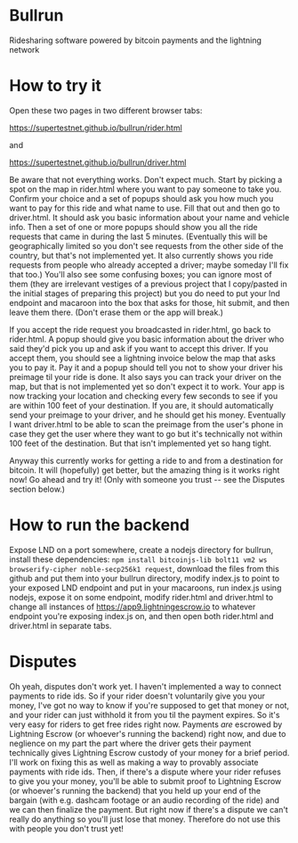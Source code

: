 # Bullrun
Ridesharing software powered by bitcoin payments and the lightning network

# How to try it

Open these two pages in two different browser tabs:

https://supertestnet.github.io/bullrun/rider.html

and

https://supertestnet.github.io/bullrun/driver.html

Be aware that not everything works. Don't expect much. Start by picking a spot on the map in rider.html where you want to pay someone to take you. Confirm your choice and a set of popups should ask you how much you want to pay for this ride and what name to use. Fill that out and then go to driver.html. It should ask you basic information about your name and vehicle info. Then a set of one or more popups should show you all the ride requests that came in during the last 5 minutes. (Eventually this will be geographically limited so you don't see requests from the other side of the country, but that's not implemented yet. It also currently shows you ride requests from people who already accepted a driver; maybe someday I'll fix that too.) You'll also see some confusing boxes; you can ignore most of them (they are irrelevant vestiges of a previous project that I copy/pasted in the initial stages of preparing this project) but you do need to put your lnd endpoint and macaroon into the box that asks for those, hit submit, and then leave them there. (Don't erase them or the app will break.)

If you accept the ride request you broadcasted in rider.html, go back to rider.html. A popup should give you basic information about the driver who said they'd pick you up and ask if you want to accept this driver. If you accept them, you should see a lightning invoice below the map that asks you to pay it. Pay it and a popup should tell you not to show your driver his preimage til your ride is done. It also says you can track your driver on the map, but that is not implemented yet so don't expect it to work. Your app is now tracking your location and checking every few seconds to see if you are within 100 feet of your destination. If you are, it should automatically send your preimage to your driver, and he should get his money. Eventually I want driver.html to be able to scan the preimage from the user's phone in case they get the user where they want to go but it's technically not within 100 feet of the destination. But that isn't implemented yet so hang tight.

Anyway this currently works for getting a ride to and from a destination for bitcoin. It will (hopefully) get better, but the amazing thing is it works right now! Go ahead and try it! (Only with someone you trust -- see the Disputes section below.)

# How to run the backend

Expose LND on a port somewhere, create a nodejs directory for bullrun, install these dependencies: `npm install bitcoinjs-lib bolt11 vm2 ws browserify-cipher noble-secp256k1 request`, download the files from this github and put them into your bullrun directory, modify index.js to point to your exposed LND endpoint and put in your macaroons, run index.js using nodejs, expose it on some endpoint, modify rider.html and driver.html to change all instances of https://app9.lightningescrow.io to whatever endpoint you're exposing index.js on, and then open both rider.html and driver.html in separate tabs.

# Disputes

Oh yeah, disputes don't work yet. I haven't implemented a way to connect payments to ride ids. So if your rider doesn't voluntarily give you your money, I've got no way to know if you're supposed to get that money or not, and your rider can just withhold it from you til the payment expires. So it's very easy for riders to get free rides right now. Payments *are* escrowed by Lightning Escrow (or whoever's running the backend) right now, and due to neglience on my part the part where the driver gets their payment technically gives Lightning Escrow custody of your money for a brief period. I'll work on fixing this as well as making a way to provably associate payments with ride ids. Then, if there's a dispute where your rider refuses to give you your money, you'll be able to submit proof to Lightning Escrow (or whoever's running the backend) that you held up your end of the bargain (with e.g. dashcam footage or an audio recording of the ride) and we can then finalize the payment. But right now if there's a dispute we can't really do anything so you'll just lose that money. Therefore do not use this with people you don't trust yet!
